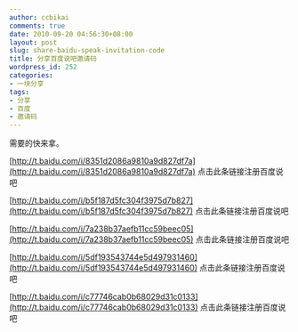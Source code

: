 ```yaml
---
author: ccbikai
comments: true
date: 2010-09-20 04:56:30+08:00
layout: post
slug: share-baidu-speak-invitation-code
title: 分享百度说吧邀请码
wordpress_id: 252
categories:
- 一块分享
tags:
- 分享
- 百度
- 邀请码
---
```


需要的快来拿。<!-- more -->

[http://t.baidu.com/i/8351d2086a9810a9d827df7a](http://t.baidu.com/i/8351d2086a9810a9d827df7a) 点击此条链接注册百度说吧

[http://t.baidu.com/i/b5f187d5fc304f3975d7b827](http://t.baidu.com/i/b5f187d5fc304f3975d7b827) 点击此条链接注册百度说吧

[http://t.baidu.com/i/7a238b37aefb11cc59beec05](http://t.baidu.com/i/7a238b37aefb11cc59beec05) 点击此条链接注册百度说吧

[http://t.baidu.com/i/5df193543744e5d497931460](http://t.baidu.com/i/5df193543744e5d497931460) 点击此条链接注册百度说吧

[http://t.baidu.com/i/c77746cab0b68029d31c0133](http://t.baidu.com/i/c77746cab0b68029d31c0133) 点击此条链接注册百度说吧
